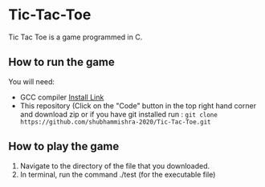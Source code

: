 # Tic-Tac-Toe
Tic Tac Toe is a game programmed in C.
## How to run the game
You will need:
* GCC compiler [Install Link](https://gcc.gnu.org/install/) 
* This repository (Click on the "Code" button in the top right hand corner and download zip or if you have git installed run : ```git clone https://github.com/shubhammishra-2020/Tic-Tac-Toe.git ```

## How to play the game
1. Navigate to the directory of the file that you downloaded.
2. In terminal, run the command ./test (for the executable file)
